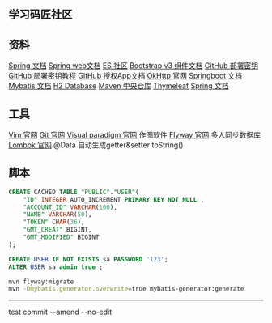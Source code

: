 ## 学习码匠社区

## 资料
[Spring 文档](https://spring.io/guides)
[Spring web文档](https://spring.io/guides/gs/serving-web-content/)
[ES 社区](https://elasticsearch.cn/explore/)
[Bootstrap v3 组件文档](https://getbootstrap.com/docs/3.3/components/#navbar)
[GitHub 部署密钥](https://docs.github.com/en/developers/overview/managing-deploy-keys#deploy-keys)
[GitHub 部署密钥教程](https://www.cnblogs.com/luhouxiang/p/5668118.html)
[GitHub 授权App文档](https://docs.github.com/en/developers/apps/building-oauth-apps)
[OkHttp 官网](https://square.github.io/okhttp/)
[Springboot 文档](https://docs.spring.io/spring-boot/docs/2.1.4.RELEASE/reference/htmlsingle/#boot-features-embedded-database-support)
[Mybatis 文档](https://mybatis.org/spring-boot-starter/mybatis-spring-boot-autoconfigure/)
[H2 Database](https://www.h2database.com/html/quickstart.html)
[Maven 中央仓库](https://mvnrepository.com/)
[Thymeleaf](https://www.thymeleaf.org/doc/tutorials/3.0/usingthymeleaf.html)
[Spring 文档](https://docs.spring.io/spring/docs/5.2.8.RELEASE/spring-framework-reference/web.html#mvc-config-interceptors)


## 工具
[Vim 官网](https://www.vim.org/download.php#pc)
[Git 官网](https://git-scm.com/downloads)
[Visual paradigm 官网](https://www.visual-paradigm.com/cn/)
作图软件
[Flyway 官网](https://flywaydb.org/getstarted/firststeps/maven)
多人同步数据库
[Lombok 官网](https://projectlombok.org/setup/maven)
@Data 自动生成getter&setter toString()

## 脚本
```sql
CREATE CACHED TABLE "PUBLIC"."USER"(
    "ID" INTEGER AUTO_INCREMENT PRIMARY KEY NOT NULL ,
    "ACCOUNT_ID" VARCHAR(100),
    "NAME" VARCHAR(50),
    "TOKEN" CHAR(36),
    "GMT_CREAT" BIGINT,
    "GMT_MODIFIED" BIGINT
);

CREATE USER IF NOT EXISTS sa PASSWORD '123';
ALTER USER sa admin true ;
```

```bash
mvn flyway:migrate
mvn -Dmybatis.generator.overwrite=true mybatis-generator:generate
```
---
test commit --amend --no-edit

